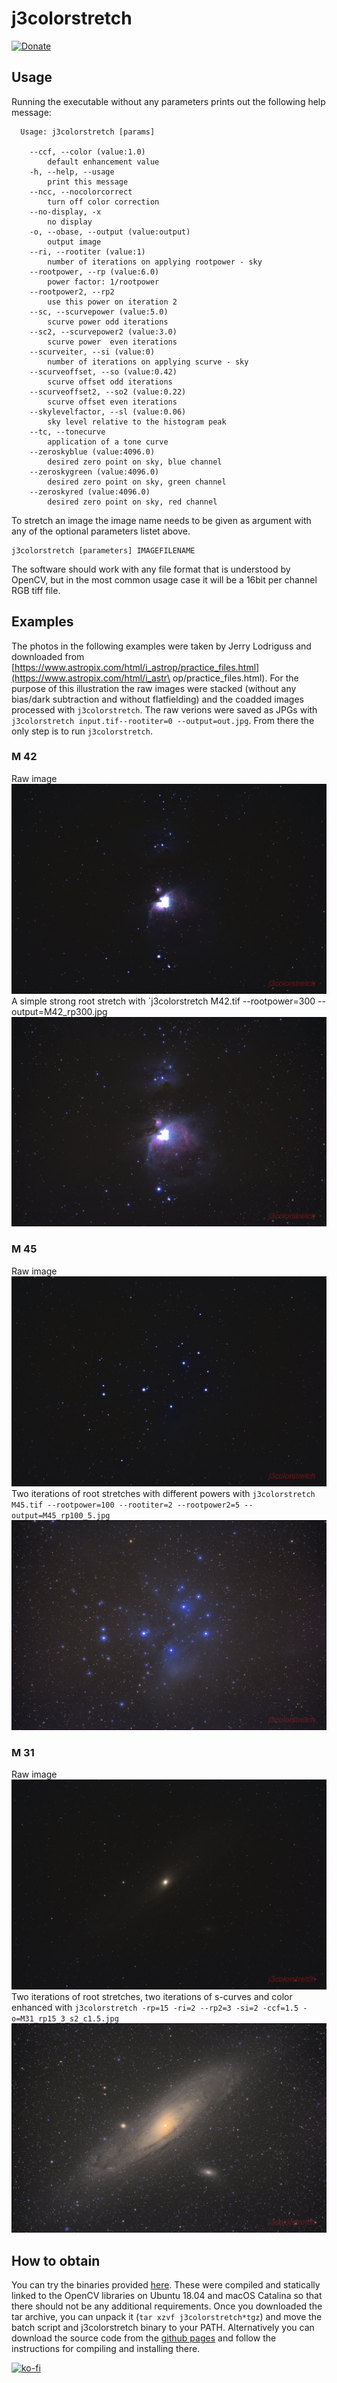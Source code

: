 # j3colorstretch

[![Donate](https://img.shields.io/badge/Donate-PayPal-900000.svg)](https://www.paypal.com/cgi-bin/webscr?cmd=_s-xclick&hosted_button_id=AVHSY5ZEGB482)


## Usage

Running the executable without any parameters prints out the following help message:

```
  Usage: j3colorstretch [params]

	--ccf, --color (value:1.0)
		default enhancement value
	-h, --help, --usage
		print this message
	--ncc, --nocolorcorrect
		turn off color correction
	--no-display, -x
		no display
	-o, --obase, --output (value:output)
		output image
	--ri, --rootiter (value:1)
		number of iterations on applying rootpower - sky
	--rootpower, --rp (value:6.0)
		power factor: 1/rootpower
	--rootpower2, --rp2
		use this power on iteration 2
	--sc, --scurvepower (value:5.0)
		scurve power odd iterations
	--sc2, --scurvepower2 (value:3.0)
		scurve power  even iterations
	--scurveiter, --si (value:0)
		number of iterations on applying scurve - sky
	--scurveoffset, --so (value:0.42)
		scurve offset odd iterations
	--scurveoffset2, --so2 (value:0.22)
		scurve offset even iterations
	--skylevelfactor, --sl (value:0.06)
		sky level relative to the histogram peak
	--tc, --tonecurve
		application of a tone curve
	--zeroskyblue (value:4096.0)
		desired zero point on sky, blue channel
	--zeroskygreen (value:4096.0)
		desired zero point on sky, green channel
	--zeroskyred (value:4096.0)
		desired zero point on sky, red channel
```

To stretch an image the image name needs to be given as argument with any of the optional parameters listet above.

```shell
j3colorstretch [parameters] IMAGEFILENAME
```

The software should work with any file format that is understood by OpenCV, but in the most common usage case it will be a 16bit per channel RGB tiff file.

## Examples

The photos in the following examples were taken by Jerry Lodriguss and downloaded from [https://www.astropix.com/html/i_astrop/practice_files.html](https://www.astropix.com/html/i_astr\
op/practice_files.html). For the purpose of this illustration the raw images were stacked (without any bias/dark subtraction and without flatfielding) and the coadded images processed with `j3colorstretch`. The raw verions were saved as JPGs with `j3colorstretch input.tif--rootiter=0 --output=out.jpg`. From there the only step is to run `j3colorstretch`.

### M 42
Raw image
![M42_raw](/images/M42_raw.jpg)
A simple strong root stretch with
`j3colorstretch M42.tif --rootpower=300 --output=M42_rp300.jpg
![M42_j3colorstretch](/images/M42_rp300.jpg)                                                                                             


### M 45
Raw image
![M42_raw](/images/M45_raw.jpg)
Two iterations of root stretches with different powers with `j3colorstretch M45.tif --rootpower=100 --rootiter=2 --rootpower2=5 --output=M45_rp100_5.jpg`
![M42_j3colorstretch](/images/M45_rp100_5.jpg)                                                             

### M 31
Raw image
![M42_raw](/images/M31_raw.jpg)
Two iterations of root stretches, two iterations of s-curves and color enhanced with `j3colorstretch -rp=15 -ri=2 --rp2=3 -si=2 -ccf=1.5 -o=M31_rp15_3_s2_c1.5.jpg`
![M42_j3colorstretch](/images/M31_rp15_3_s2_c1.5.jpg)

## How to obtain
You can try the binaries provided [here](https://github.com/joxda/j3colorstretch/releases/tag/v1.0.0).
These were compiled and statically linked to the OpenCV libraries on Ubuntu 18.04 and macOS Catalina so that there should not be any additional requirements. Once you downloaded the tar archive, you can unpack it (`tar xzvf j3colorstretch*tgz`) and move the batch script and j3colorstretch binary to your PATH. Alternatively you can download the source code from the [github pages](https://github.com/joxda/j3colorstretch) and follow the instructions for compiling and installing there.


[![ko-fi](https://www.ko-fi.com/img/githubbutton_sm.svg)](https://ko-fi.com/H2H5250BJ)
